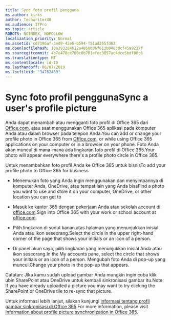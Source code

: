 ```yaml
---
title: Sync foto profil pengguna
ms.author: kirks
author: Techwriter40
ms.audience: ITPro
ms.topic: article
ROBOTS: NOINDEX, NOFOLLOW
localization_priority: Normal
ms.assetid: cd7196af-3ed9-42e6-b594-f51ad265fd63
ms.openlocfilehash: 10a393284b12a4850d06f613b0403dcf45a9237f
ms.sourcegitcommit: 4b7e478ce700c0b781efec3857ac4dce5bdf00c6
ms.translationtype: MT
ms.contentlocale: id-ID
ms.lasthandoff: 06/07/2019
ms.locfileid: "34762439"
---
```

# <a name="sync-a-users-profile-picture"></a><span data-ttu-id="52586-102">Sync foto profil pengguna</span><span class="sxs-lookup"><span data-stu-id="52586-102">Sync a user's profile picture</span></span>

<span data-ttu-id="52586-103">Anda dapat menambah atau mengganti foto profil di Office 365 dari [Office.com](http://www.office.com), atau saat menggunakan Office 365 aplikasi pada komputer Anda atau dalam browser pada telepon Anda.</span><span class="sxs-lookup"><span data-stu-id="52586-103">You can add or change your profile photo in Office 365 from [Office.com](http://www.office.com), or while using Office 365 applications on your computer or in a browser on your phone.</span></span> <span data-ttu-id="52586-104">Foto Anda akan muncul di mana-mana ada lingkaran foto profil di Office 365.</span><span class="sxs-lookup"><span data-stu-id="52586-104">Your photo will appear everywhere there's a profile photo circle in Office 365.</span></span>

<span data-ttu-id="52586-105">Untuk menambahkan foto profil Anda ke Office 365 untuk bisnis</span><span class="sxs-lookup"><span data-stu-id="52586-105">To add your profile photo to Office 365 for business</span></span>

- <span data-ttu-id="52586-106">Menemukan foto yang Anda ingin menggunakan dan menyimpannya di komputer Anda, OneDrive, atau tempat lain yang Anda bisa</span><span class="sxs-lookup"><span data-stu-id="52586-106">Find a photo you want to use and store it on your computer, OneDrive, or other location you can get to</span></span>

- <span data-ttu-id="52586-107">Masuk ke kantor 365 dengan pekerjaan Anda atau sekolah account di [office.com](http://www.office.com).</span><span class="sxs-lookup"><span data-stu-id="52586-107">Sign into Office 365 with your work or school account at [office.com](http://www.office.com).</span></span>

- <span data-ttu-id="52586-108">Pilih lingkaran di sudut kanan atas halaman yang menunjukkan inisial Anda atau ikon seseorang.</span><span class="sxs-lookup"><span data-stu-id="52586-108">Select the circle in the upper right-hand corner of the page that shows your initials or an icon of a person.</span></span>

- <span data-ttu-id="52586-109">Di panel akun saya, pilih lingkaran yang menunjukkan inisial Anda atau ikon seseorang.</span><span class="sxs-lookup"><span data-stu-id="52586-109">In the My accounts pane, select the circle that shows your initials or an icon of a person.</span></span> <span data-ttu-id="52586-110">Mengubah foto Anda di pop-up yang muncul.</span><span class="sxs-lookup"><span data-stu-id="52586-110">Change your photo in the pop-up that appears.</span></span>

<span data-ttu-id="52586-111">Catatan: Jika kamu sudah upload gambar Anda mungkin ingin coba klik ubin SharePoint atau OneDrive untuk kembali sinkronisasi gambar itu.</span><span class="sxs-lookup"><span data-stu-id="52586-111">Note: If you have already uploaded a picture you may want to try clicking the SharePoint or OneDrive tile to re-sync that picture.</span></span>

<span data-ttu-id="52586-112">Untuk informasi lebih lanjut, silakan kunjungi [informasi tentang profil gambar sinkronisasi di Office 365](https://support.office.com/article/information-about-profile-picture-synchronization-in-office-365-20594d76-d054-4af4-a660-401133e3d48a?ui=en-US&amp;rs=en-US&amp;ad=US).</span><span class="sxs-lookup"><span data-stu-id="52586-112">For more information, please visit [Information about profile picture synchronization in Office 365](https://support.office.com/article/information-about-profile-picture-synchronization-in-office-365-20594d76-d054-4af4-a660-401133e3d48a?ui=en-US&amp;rs=en-US&amp;ad=US).</span></span>
